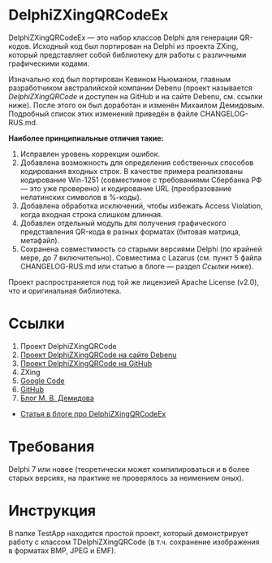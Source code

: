 DelphiZXingQRCodeEx
===================

DelphiZXingQRCodeEx — это набор классов Delphi для генерации QR-кодов. Исходный код был портирован на Delphi
из проекта ZXing, который представляет собой библиотеку для работы с различными графическими кодами.

Изначально код был портирован Кевином Ньюманом, главным разработчиком австралийской компании Debenu (проект называется
*DelphiZXingQRCode* и доступен на GitHub и на сайте Debenu, см. ссылки ниже). После этого он был доработан и изменён
Михаилом Демидовым. Подробный список этих изменений приведён в файле CHANGELOG-RUS.md.

**Наиболее принципиальные отличия такие:**

1. Исправлен уровень коррекции ошибок.
2. Добавлена возможность для определения собственных способов кодирования входных строк. В качестве примера реализованы
кодирование Win-1251 (совместимое с требованиями Сбербанка РФ — это уже проверено) и кодирование URL (преобразование
нелатинских символов в %-коды).
3. Добавлена обработка исключений, чтобы избежать Access Violation, когда входная строка слишком длинная.
4. Добавлен отдельный модуль для получения графического представления QR-кода в разных форматах (битовая матрица,
метафайл).
5. Сохранена совместимость со старыми версиями Delphi (по крайней мере, до 7 включительно). Совместима с Lazarus
(см. пункт 5 файла CHANGELOG-RUS.md или статью в блоге — раздел *Ссылки* ниже).

Проект распространяется под той же лицензией Apache License (v2.0), что и оригинальная библиотека.

# Ссылки #

1. Проект DelphiZXingQRCode
  1. [Проект DelphiZXingQRCode на сайте Debenu](http://www.debenu.com/open-source/delphizxingqrcode-open-source-delphi-qr-code-generator/)
  2. [Проект DelphiZXingQRCode на GitHub](https://github.com/debenu/DelphiZXingQRCode/)
2. ZXing
  1. [Google Code](https://code.google.com/p/zxing/)
  2. [GitHub](https://github.com/zxing/zxing)
3. [Блог М. В. Демидова](http://mik-demidov.blogspot.ru)
  * [Статья в блоге про DelphiZXingQRCodeEx](http://mik-demidov.blogspot.ru/2014/12/qr-code.html)

# Требования #

Delphi 7 или новее (теоретически может компилироваться и в более старых версиях, на практике не проверялось
за неимением оных).

# Инструкция #

В папке TestApp находится простой проект, который демонстрирует работу с классом TDelphiZXingQRCode (в т.ч. сохранение
изображения в форматах BMP, JPEG и EMF).